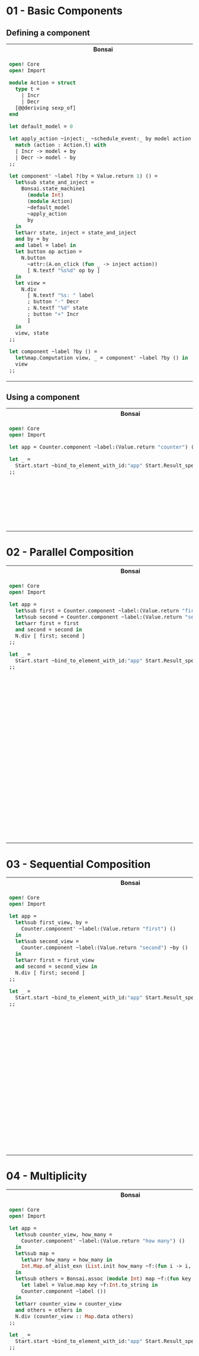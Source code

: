 # 01 - Basic Components

## Defining a component
<table>
<tr>
<th>Bonsai</th>
<th>Elm</th>
</tr>
<tr>
<td valign="top">

<!-- $MDX file=shared/counter.ml -->
```ocaml
open! Core
open! Import

module Action = struct
  type t =
    | Incr
    | Decr
  [@@deriving sexp_of]
end

let default_model = 0

let apply_action ~inject:_ ~schedule_event:_ by model action =
  match (action : Action.t) with
  | Incr -> model + by
  | Decr -> model - by
;;

let component' ~label ?(by = Value.return 1) () =
  let%sub state_and_inject =
    Bonsai.state_machine1
      (module Int)
      (module Action)
      ~default_model
      ~apply_action
      by
  in
  let%arr state, inject = state_and_inject
  and by = by
  and label = label in
  let button op action =
    N.button
      ~attr:(A.on_click (fun _ -> inject action))
      [ N.textf "%s%d" op by ]
  in
  let view =
    N.div
      [ N.textf "%s: " label
      ; button "-" Decr
      ; N.textf "%d" state
      ; button "+" Incr
      ]
  in
  view, state
;;

let component ~label ?by () =
  let%map.Computation view, _ = component' ~label ?by () in
  view
;;
```

</td>
<td valign="top">

<!-- $MDX file=shared/Counter.elm -->
```elm
module Counter exposing (Model, Msg, init, update, view)

import Browser
import Html exposing (Html, div, span, text)
import Html.Events exposing (onClick)


type alias Model =
    Int


init : Model
init =
    0


type Msg
    = Increment
    | Decrement


update : Int -> Msg -> Model -> Model
update howMuch msg model =
    case msg of
        Increment ->
            model + howMuch

        Decrement ->
            model - howMuch


view : Int -> String -> Model -> Html Msg
view howMuch label model =
    let
        button op action =
            Html.button [ onClick action ] [ text (String.concat [ op, String.fromInt howMuch ]) ]
    in
    div []
        [ text (String.concat [ label, ": " ])
        , button "-" Decrement
        , text (String.fromInt model)
        , button "+" Increment
        ]
```

</td>
</tr>
</table>

## Using a component

<table>
<tr>
<th>Bonsai</th>
<th>Elm</th>
</tr>
<tr>
<td valign="top">

<!-- $MDX file=01-basic/bonsai/main.ml -->
```ocaml
open! Core
open! Import

let app = Counter.component ~label:(Value.return "counter") ()

let _ =
  Start.start ~bind_to_element_with_id:"app" Start.Result_spec.just_the_view app
;;
```

</td>
<td valign="top">

<!-- $MDX file=01-basic/elm/Main.elm -->
```elm
module Main exposing (main)

import Browser
import Counter


update =
    Counter.update 1


view =
    Counter.view 1 "counter"


main =
    Browser.sandbox { init = Counter.init, update = update, view = view }
```

</td>
</tr>
</table>


# 02 - Parallel Composition

<table>
<tr>
<th>Bonsai</th>
<th>Elm</th>
</tr>
<tr>
<td valign="top">

<!-- $MDX file=02-parallel/bonsai/main.ml -->
```ocaml
open! Core
open! Import

let app =
  let%sub first = Counter.component ~label:(Value.return "first") () in
  let%sub second = Counter.component ~label:(Value.return "second") () in
  let%arr first = first
  and second = second in
  N.div [ first; second ]
;;

let _ =
  Start.start ~bind_to_element_with_id:"app" Start.Result_spec.just_the_view app
;;
```

</td><td valign="top">

<!-- $MDX file=02-parallel/elm/Main.elm -->
```elm
module Main exposing (main)

import Browser
import Counter
import Html exposing (Html, div, map)


type alias Model =
    { first : Counter.Model, second : Counter.Model }


init : Model
init =
    { first = Counter.init, second = Counter.init }


type Msg
    = First Counter.Msg
    | Second Counter.Msg


update : Msg -> Model -> Model
update msg model =
    case msg of
        First msg_first ->
            { model | first = Counter.update 1 msg_first model.first }

        Second msg_second ->
            { model | second = Counter.update 1 msg_second model.second }


view : Model -> Html Msg
view model =
    div []
        [ map First (Counter.view 1 "first" model.first)
        , map Second (Counter.view 1 "second" model.second)
        ]


main =
    Browser.sandbox { init = init, update = update, view = view }
```

</td>
</tr>
</table>

# 03 - Sequential Composition

<table>
<tr>
<th>Bonsai</th>
<th>Elm</th>
</tr>
<tr>
<td valign="top">

<!-- $MDX file=03-sequential/bonsai/main.ml -->
```ocaml
open! Core
open! Import

let app =
  let%sub first_view, by =
    Counter.component' ~label:(Value.return "first") ()
  in
  let%sub second_view =
    Counter.component ~label:(Value.return "second") ~by ()
  in
  let%arr first = first_view
  and second = second_view in
  N.div [ first; second ]
;;

let _ =
  Start.start ~bind_to_element_with_id:"app" Start.Result_spec.just_the_view app
;;
```

</td> <td valign="top">

<!-- $MDX file=03-sequential/elm/Main.elm -->
```elm
module Main exposing (main)

import Browser
import Counter
import Html exposing (Html, div)


type alias Model =
    { first : Counter.Model, second : Counter.Model }


init : Model
init =
    { first = Counter.init, second = Counter.init }


type Msg
    = First Counter.Msg
    | Second Counter.Msg


update : Msg -> Model -> Model
update msg model =
    case msg of
        First msg_first ->
            { model | first = Counter.update 1 msg_first model.first }

        Second msg_second ->
            { model | second = Counter.update model.first msg_second model.second }


view : Model -> Html Msg
view model =
    div []
        [ Counter.view 1 "first" model.first |> Html.map First
        , Counter.view model.first "second" model.second |> Html.map Second
        ]


main =
    Browser.sandbox { init = init, update = update, view = view }
```

</td>
</tr>
</table>

# 04 - Multiplicity

<table>
<tr>
<th>Bonsai</th>
<th>Elm</th>
</tr>
<tr>
<td valign="top">

<!-- $MDX file=04-multiplicity/bonsai/main.ml -->
```ocaml
open! Core
open! Import

let app =
  let%sub counter_view, how_many =
    Counter.component' ~label:(Value.return "how many") ()
  in
  let%sub map =
    let%arr how_many = how_many in
    Int.Map.of_alist_exn (List.init how_many ~f:(fun i -> i, ()))
  in
  let%sub others = Bonsai.assoc (module Int) map ~f:(fun key _data ->
    let label = Value.map key ~f:Int.to_string in
    Counter.component ~label ())
  in
  let%arr counter_view = counter_view
  and others = others in
  N.div (counter_view :: Map.data others)
;;

let _ =
  Start.start ~bind_to_element_with_id:"app" Start.Result_spec.just_the_view app
;;
```

</td><td valign="top">

<!-- $MDX file=04-multiplicity/elm/Main.elm -->
```elm
module Main exposing (main)

import Browser
import Counter
import Dict exposing (Dict)
import Html exposing (Html, div, map)


type alias Model =
    { howMany : Counter.Model, others : Dict Int Counter.Model }


init : Model
init =
    { howMany = Counter.init, others = Dict.empty }


type Msg
    = HowMany Counter.Msg
    | ForKey { msg : Counter.Msg, which : Int }


updateSubcomponent : Counter.Msg -> Maybe Counter.Model -> Maybe Counter.Model
updateSubcomponent msg maybeModel =
    case maybeModel of
        Nothing ->
            Just (Counter.update 1 msg 0)

        Just model_for_other ->
            Just (Counter.update 1 msg model_for_other)


update : Msg -> Model -> Model
update appMsg model =
    case appMsg of
        HowMany msgHowMany ->
            { model | howMany = Counter.update 1 msgHowMany model.howMany }

        ForKey { msg, which } ->
            { model
                | others =
                    Dict.update which (updateSubcomponent msg) model.others
            }


mapKey : Int -> Counter.Msg -> Msg
mapKey which msg =
    ForKey { msg = msg, which = which }


viewSubcomponent : Dict Int Counter.Model -> Int -> Html Msg
viewSubcomponent models key =
    case Dict.get key models of
        Just model ->
            Counter.view 1 (String.fromInt key) model
                |> Html.map (mapKey key)

        Nothing ->
            Counter.view 1 (String.fromInt key) Counter.init
                |> Html.map (mapKey key)


view : Model -> Html Msg
view model =
    List.range 0 (model.howMany - 1)
        |> List.map (viewSubcomponent model.others)
        |> List.append [ Html.map HowMany (Counter.view 1 "how many" model.howMany) ]
        |> div []


main =
    Browser.sandbox { init = init, update = update, view = view }
```

</td>
</tr>
</table>

